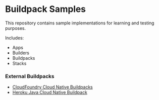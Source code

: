 # Buildpack Samples

This repository contains sample implementations for learning and testing purposes.

Includes:

- Apps
- Builders
- Buildpacks
- Stacks

### External Buildpacks

* [CloudFoundry Cloud Native Buildpacks](https://hub.docker.com/r/cloudfoundry/cnb)
* [Heroku Java Cloud Native Buildpack](https://github.com/heroku/java-buildpack)
